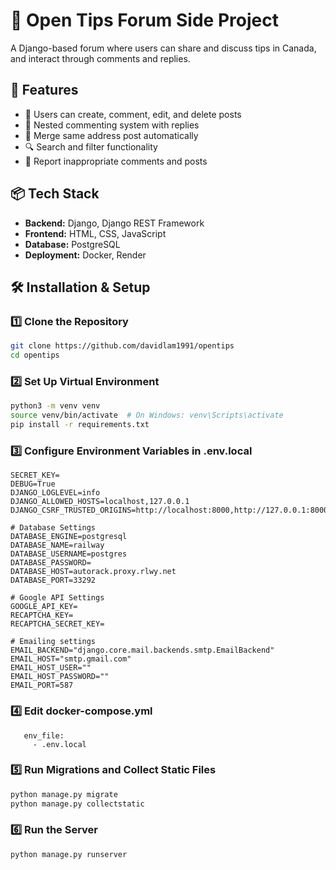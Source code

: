 # 📝 Open Tips Forum Side Project

A Django-based forum where users can share and discuss tips in Canada, and interact through comments and replies.

## 🚀 Features

- 📝 Users can create, comment, edit, and delete posts  
- 💬 Nested commenting system with replies  
- 📌 Merge same address post automatically
- 🔍 Search and filter functionality  
- 📢 Report inappropriate comments and posts

## 📦 Tech Stack

- **Backend:** Django, Django REST Framework  
- **Frontend:** HTML, CSS, JavaScript  
- **Database:** PostgreSQL
- **Deployment:** Docker, Render  

## 🛠 Installation & Setup
### 1️⃣ Clone the Repository
```bash
git clone https://github.com/davidlam1991/opentips
cd opentips
```
### 2️⃣ Set Up Virtual Environment
```bash
python3 -m venv venv
source venv/bin/activate  # On Windows: venv\Scripts\activate
pip install -r requirements.txt
```

### 3️⃣ Configure Environment Variables in .env.local
```angular2html
SECRET_KEY=
DEBUG=True
DJANGO_LOGLEVEL=info
DJANGO_ALLOWED_HOSTS=localhost,127.0.0.1
DJANGO_CSRF_TRUSTED_ORIGINS=http://localhost:8000,http://127.0.0.1:8000

# Database Settings
DATABASE_ENGINE=postgresql
DATABASE_NAME=railway
DATABASE_USERNAME=postgres
DATABASE_PASSWORD=
DATABASE_HOST=autorack.proxy.rlwy.net
DATABASE_PORT=33292

# Google API Settings
GOOGLE_API_KEY=
RECAPTCHA_KEY=
RECAPTCHA_SECRET_KEY=

# Emailing settings
EMAIL_BACKEND="django.core.mail.backends.smtp.EmailBackend"
EMAIL_HOST="smtp.gmail.com"
EMAIL_HOST_USER=""
EMAIL_HOST_PASSWORD=""
EMAIL_PORT=587
```
### 4️⃣ Edit docker-compose.yml 
```angular2html
   env_file:
     - .env.local
```

### 5️⃣ Run Migrations and Collect Static Files
```bash
python manage.py migrate
python manage.py collectstatic
```

### 6️⃣ Run the Server
```bash
python manage.py runserver
```
